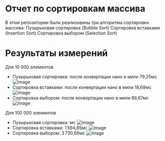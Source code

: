 # Отчет по сортировкам массива
 В этом репозитории были реализованы три алгоритма сортировки массива:
 Пузырьковая сортировка (Bubble Sort)
 Сортировка вставками (Insertion Sort)
 Сортировка выбором (Selection Sort)
# Результаты измерений 
Для 10 000 элементов
  - Пузырьковая сортировка: после конвертации нано в мили 79,25мс
   ![image](https://github.com/user-attachments/assets/fb588d33-85a5-4998-8fc0-78a515d67a68)
  - Сортировка вставками: после конвертации нано в мили 18,69мс
   ![image](https://github.com/user-attachments/assets/5128283e-ac53-4582-babf-1e48d9637c3a)
  - Сортировка выбором: после конвертации нано в мили 66,67мс
   ![image](https://github.com/user-attachments/assets/052e6646-dfab-4ce5-89cd-3a237c751d31)


Для 100 000 элементов
 - Пузырьковая сортировка:    мс
  ![image](https://github.com/user-attachments/assets/fd88b984-e900-4696-a72c-f1690e19d047)
 - Сортировка вставками: 1 594,85мс
  ![image](https://github.com/user-attachments/assets/4a4e4fde-0ca4-4b35-97c5-9d1e7dc00272)
 - Сортировка выбором:     3 730,69мс
   ![image](https://github.com/user-attachments/assets/b32773cc-9f13-4bdd-bc81-4eaf06c56b4f)

